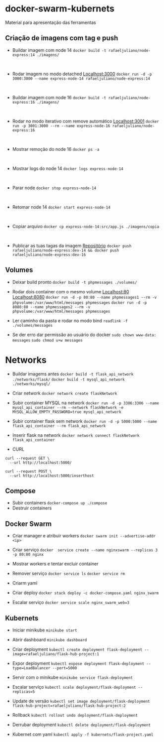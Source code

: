 # docker-swarm-kubernets
Material para apresentação das ferramentas

## Criação de imagens com tag e push



- Buildar imagem com node 14
`docker build -t rafaeljuliano/node-express:14 ./imagens/`
<br/>

- Rodar imagem no modo detached
  [Localhost:3000](http://localhost:3000)
`docker run -d -p 3000:3000 --name express-node-14 rafaeljuliano/node-express:14`
<br/>

- Buildar imagem com node 16
`docker build -t rafaeljuliano/node-express:16 ./imagens/`
<br/>

- Rodar no modo iterativo com remove automático
[Localhost:3001](http://localhost:3001)
`docker run -p 3001:3000 --rm --name express-node-16 rafaeljuliano/node-express:16`
<br/>

- Mostrar remoção do node 16
`docker ps -a`
<br/>

- Mostrar logs do node 14
`docker logs express-node-14`
<br/>

- Parar node
`docker stop express-node-14`
<br/>

- Retomar node 14
`docker start express-node-14`
<br/>

- Copiar arquivo
`docker cp express-node-14:src/app.js ./imagens/copia`
<br/>

- Publicar as tuas tagas da imagem
[Repositório](https://hub.docker.com/repository/docker/rafaeljuliano/node-express/general)
`docker push rafaeljuliano/node-express:dev-14 && docker push rafaeljuliano/node-express:dev-16`

## Volumes

- Deixar build pronto
`docker build -t phpmessages ./volumes/`

- Rodar dois container com o mesmo volume
[Localhost:80](http://localhost:80)
[Localhost:8080](http://localhost:8080)
`docker run -d -p 80:80 --name phpmessages1 --rm -v phpvolume:/var/www/html/messages phpmessages`
`docker run -d -p 8080:80 --name phpmessages2 --rm -v phpvolume:/var/www/html/messages phpmessages`

- Ler caminho da pasta e rodar no modo bind
`readlink -f ./volumes/messages`

- Se der erro dar permissão ao usuário do docker
`sudo chown www-data: messages`
`sudo chmod u+w messages`

# Networks

- Buildar imagems antes
`docker build -t flask_api_network ./networks/flask/`
`docker build -t mysql_api_network ./networks/mysql/`

- Criar network
`docker network create flaskNetwork`

- Subir container MYSQL na network
`docker run -d -p 3306:3306 --name mysql_api_container --rm --network flaskNetwork -e MYSQL_ALLOW_EMPTY_PASSWORD=true mysql_api_network`

- Subir container flask sem network
`docker run -d -p 5000:5000 --name flask_api_container --rm flask_api_network`

- Inserir flask na network
`docker network connect flaskNetwork flask_api_container`

- CURL
```curl
curl --request GET \
  --url http://localhost:5000/

curl --request POST \
  --url http://localhost:5000/inserthost
```

## Compose

- Subir containers
`docker-compose up ./compose`
- Destruir containers

## Docker Swarm

- Criar manager e atribuir workers
`docker swarm init --advertise-addr <ip>`

- Criar serviço
`docker  service create --name nginxswarm --replicas 3 -p 80:80 nginx`

- Mostrar workers e tentar excluir container
  
- Remover serviço
`docker service ls`
`docker service rm `

- Criarm yaml
  
- Criar deploy
`docker stack deploy -c docker-compose.yaml nginx_swarm`

- Escalar serviço
`docker service scale nginx_swarm_web=3`

## Kubernets

- Iniciar minikube
`minikube start`

- Abrir dashboard
`minikube dashboard`

- Criar deployment
`kubectl create deployment flask-deployment --image=rafaeljuliano/flask-hub-project:1`

- Expor deployment
`kubectl expose deployment flask-deployment --type=LoadBalancer --port=5000`

- Servir com o minikube
`minikube service flask-deployment`

- Escalar serviço
`kubectl scale deployment/flask-deployment --replicas=5`

- Update de versão
`kubectl set image deployment/flask-deployment flask-hub-project=rafaeljuliano/flask-hub-project:2`

- Rollback
`kubectl rollout undo deployment/flask-deployment`

- Derrubar deployment
`kubectl delete deployment/flask-deployment`

- Kubernet com yaml
`kubectl apply -f kubernets/flask-project.yaml`